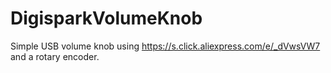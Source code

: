 # DigisparkVolumeKnob
Simple USB volume knob using https://s.click.aliexpress.com/e/_dVwsVW7 and a rotary encoder. 
